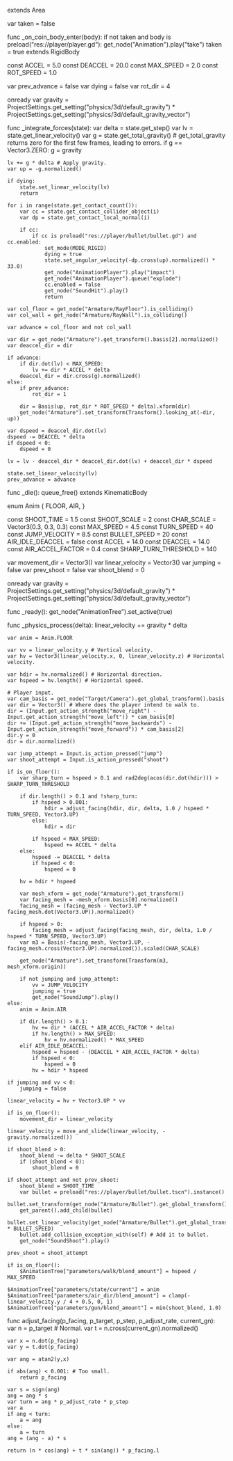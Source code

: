 extends Area

var taken = false

func _on_coin_body_enter(body):
	if not taken and body is preload("res://player/player.gd"):
		get_node("Animation").play("take")
		taken = true
    extends RigidBody

const ACCEL = 5.0
const DEACCEL = 20.0
const MAX_SPEED = 2.0
const ROT_SPEED = 1.0

var prev_advance = false
var dying = false
var rot_dir = 4

onready var gravity = ProjectSettings.get_setting("physics/3d/default_gravity") * ProjectSettings.get_setting("physics/3d/default_gravity_vector")


func _integrate_forces(state):
	var delta = state.get_step()
	var lv = state.get_linear_velocity()
	var g = state.get_total_gravity()
	# get_total_gravity returns zero for the first few frames, leading to errors.
	if g == Vector3.ZERO:
		g = gravity

	lv += g * delta # Apply gravity.
	var up = -g.normalized()

	if dying:
		state.set_linear_velocity(lv)
		return

	for i in range(state.get_contact_count()):
		var cc = state.get_contact_collider_object(i)
		var dp = state.get_contact_local_normal(i)

		if cc:
			if cc is preload("res://player/bullet/bullet.gd") and cc.enabled:
				set_mode(MODE_RIGID)
				dying = true
				state.set_angular_velocity(-dp.cross(up).normalized() * 33.0)
				get_node("AnimationPlayer").play("impact")
				get_node("AnimationPlayer").queue("explode")
				cc.enabled = false
				get_node("SoundHit").play()
				return

	var col_floor = get_node("Armature/RayFloor").is_colliding()
	var col_wall = get_node("Armature/RayWall").is_colliding()

	var advance = col_floor and not col_wall

	var dir = get_node("Armature").get_transform().basis[2].normalized()
	var deaccel_dir = dir

	if advance:
		if dir.dot(lv) < MAX_SPEED:
			lv += dir * ACCEL * delta
		deaccel_dir = dir.cross(g).normalized()
	else:
		if prev_advance:
			rot_dir = 1

		dir = Basis(up, rot_dir * ROT_SPEED * delta).xform(dir)
		get_node("Armature").set_transform(Transform().looking_at(-dir, up))

	var dspeed = deaccel_dir.dot(lv)
	dspeed -= DEACCEL * delta
	if dspeed < 0:
		dspeed = 0

	lv = lv - deaccel_dir * deaccel_dir.dot(lv) + deaccel_dir * dspeed

	state.set_linear_velocity(lv)
	prev_advance = advance


func _die():
	queue_free()
extends KinematicBody

enum Anim {
	FLOOR,
	AIR,
}

const SHOOT_TIME = 1.5
const SHOOT_SCALE = 2
const CHAR_SCALE = Vector3(0.3, 0.3, 0.3)
const MAX_SPEED = 4.5
const TURN_SPEED = 40
const JUMP_VELOCITY = 8.5
const BULLET_SPEED = 20
const AIR_IDLE_DEACCEL = false
const ACCEL = 14.0
const DEACCEL = 14.0
const AIR_ACCEL_FACTOR = 0.4
const SHARP_TURN_THRESHOLD = 140

var movement_dir = Vector3()
var linear_velocity = Vector3()
var jumping = false
var prev_shoot = false
var shoot_blend = 0

onready var gravity = ProjectSettings.get_setting("physics/3d/default_gravity") * ProjectSettings.get_setting("physics/3d/default_gravity_vector")


func _ready():
	get_node("AnimationTree").set_active(true)


func _physics_process(delta):
	linear_velocity += gravity * delta

	var anim = Anim.FLOOR

	var vv = linear_velocity.y # Vertical velocity.
	var hv = Vector3(linear_velocity.x, 0, linear_velocity.z) # Horizontal velocity.

	var hdir = hv.normalized() # Horizontal direction.
	var hspeed = hv.length() # Horizontal speed.

	# Player input.
	var cam_basis = get_node("Target/Camera").get_global_transform().basis
	var dir = Vector3() # Where does the player intend to walk to.
	dir = (Input.get_action_strength("move_right") - Input.get_action_strength("move_left")) * cam_basis[0]
	dir += (Input.get_action_strength("move_backwards") - Input.get_action_strength("move_forward")) * cam_basis[2]
	dir.y = 0
	dir = dir.normalized()

	var jump_attempt = Input.is_action_pressed("jump")
	var shoot_attempt = Input.is_action_pressed("shoot")

	if is_on_floor():
		var sharp_turn = hspeed > 0.1 and rad2deg(acos(dir.dot(hdir))) > SHARP_TURN_THRESHOLD

		if dir.length() > 0.1 and !sharp_turn:
			if hspeed > 0.001:
				hdir = adjust_facing(hdir, dir, delta, 1.0 / hspeed * TURN_SPEED, Vector3.UP)
			else:
				hdir = dir

			if hspeed < MAX_SPEED:
				hspeed += ACCEL * delta
		else:
			hspeed -= DEACCEL * delta
			if hspeed < 0:
				hspeed = 0

		hv = hdir * hspeed

		var mesh_xform = get_node("Armature").get_transform()
		var facing_mesh = -mesh_xform.basis[0].normalized()
		facing_mesh = (facing_mesh - Vector3.UP * facing_mesh.dot(Vector3.UP)).normalized()

		if hspeed > 0:
			facing_mesh = adjust_facing(facing_mesh, dir, delta, 1.0 / hspeed * TURN_SPEED, Vector3.UP)
		var m3 = Basis(-facing_mesh, Vector3.UP, -facing_mesh.cross(Vector3.UP).normalized()).scaled(CHAR_SCALE)

		get_node("Armature").set_transform(Transform(m3, mesh_xform.origin))

		if not jumping and jump_attempt:
			vv = JUMP_VELOCITY
			jumping = true
			get_node("SoundJump").play()
	else:
		anim = Anim.AIR

		if dir.length() > 0.1:
			hv += dir * (ACCEL * AIR_ACCEL_FACTOR * delta)
			if hv.length() > MAX_SPEED:
				hv = hv.normalized() * MAX_SPEED
		elif AIR_IDLE_DEACCEL:
			hspeed = hspeed - (DEACCEL * AIR_ACCEL_FACTOR * delta)
			if hspeed < 0:
				hspeed = 0
			hv = hdir * hspeed

	if jumping and vv < 0:
		jumping = false

	linear_velocity = hv + Vector3.UP * vv

	if is_on_floor():
		movement_dir = linear_velocity

	linear_velocity = move_and_slide(linear_velocity, -gravity.normalized())

	if shoot_blend > 0:
		shoot_blend -= delta * SHOOT_SCALE
		if (shoot_blend < 0):
			shoot_blend = 0

	if shoot_attempt and not prev_shoot:
		shoot_blend = SHOOT_TIME
		var bullet = preload("res://player/bullet/bullet.tscn").instance()
		bullet.set_transform(get_node("Armature/Bullet").get_global_transform().orthonormalized())
		get_parent().add_child(bullet)
		bullet.set_linear_velocity(get_node("Armature/Bullet").get_global_transform().basis[2].normalized() * BULLET_SPEED)
		bullet.add_collision_exception_with(self) # Add it to bullet.
		get_node("SoundShoot").play()

	prev_shoot = shoot_attempt

	if is_on_floor():
		$AnimationTree["parameters/walk/blend_amount"] = hspeed / MAX_SPEED

	$AnimationTree["parameters/state/current"] = anim
	$AnimationTree["parameters/air_dir/blend_amount"] = clamp(-linear_velocity.y / 4 + 0.5, 0, 1)
	$AnimationTree["parameters/gun/blend_amount"] = min(shoot_blend, 1.0)


func adjust_facing(p_facing, p_target, p_step, p_adjust_rate, current_gn):
	var n = p_target # Normal.
	var t = n.cross(current_gn).normalized()

	var x = n.dot(p_facing)
	var y = t.dot(p_facing)

	var ang = atan2(y,x)

	if abs(ang) < 0.001: # Too small.
		return p_facing

	var s = sign(ang)
	ang = ang * s
	var turn = ang * p_adjust_rate * p_step
	var a
	if ang < turn:
		a = ang
	else:
		a = turn
	ang = (ang - a) * s

	return (n * cos(ang) + t * sin(ang)) * p_facing.l

